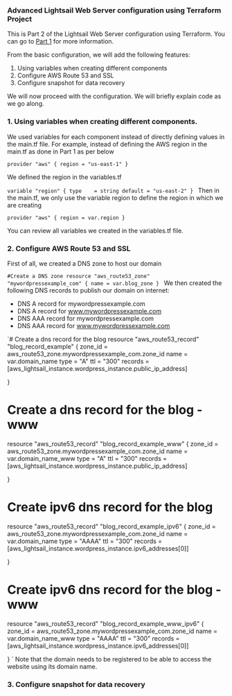### Advanced Lightsail Web Server configuration using Terraform Project

This is Part 2 of the Lightsail Web Server configuration using Terraform. You can go to [Part 1](https://github.com/sergewiclef/AWS_Lightsail_wordpress_project) for more information. 

From the basic configuration, we will add the following features:

  1. Using variables when creating different components
  2. Configure AWS Route 53 and SSL
  3. Configure snapshot for data recovery

We will now proceed with the configuration. We will briefly explain code as we go along.

### 1. Using variables when creating different components.

We used variables for each component instead of directly defining values in the main.tf file. For example, instead of defining the AWS region in the main.tf as done in Part 1 as per below

`provider "aws" {
  region = "us-east-1"
}`

We defined the region in the variables.tf

`variable "region" {
  type    = string
  default = "us-east-2"
}
`
Then in the main.tf, we only use the variable region to define the region in which we are creating

`provider "aws" {
  region = var.region
}`

You can review all variables we created in the variables.tf file.

### 2. Configure AWS Route 53 and SSL

First of all, we created a DNS zone to host our domain

`#Create a DNS zone
resource "aws_route53_zone" "mywordpressexample_com" {
  name = var.blog_zone
}
`
We then created the following DNS records to publish our domain on internet:

  - DNS A record for mywordpressexample.com
  - DNS A record for www.mywordpressexample.com
  - DNS AAA record for mywordpressexample.com
  - DNS AAA record for www.mywordpressexample.com

`# Create a dns record for the blog
resource "aws_route53_record" "blog_record_example" {
  zone_id = aws_route53_zone.mywordpressexample_com.zone_id
  name = var.domain_name
  type = "A"
  ttl = "300"
  records = [aws_lightsail_instance.wordpress_instance.public_ip_address]

}

# Create a dns record for the blog - www
resource "aws_route53_record" "blog_record_example_www" {
  zone_id = aws_route53_zone.mywordpressexample_com.zone_id
  name = var.domain_name_www
  type = "A"
  ttl = "300"
  records = [aws_lightsail_instance.wordpress_instance.public_ip_address]

}

# Create ipv6 dns record for the blog
resource "aws_route53_record" "blog_record_example_ipv6" {
  zone_id = aws_route53_zone.mywordpressexample_com.zone_id
  name = var.domain_name
  type = "AAAA"
  ttl = "300"
  records = [aws_lightsail_instance.wordpress_instance.ipv6_addresses[0]]

}

# Create ipv6 dns record for the blog - www
resource "aws_route53_record" "blog_record_example_www_ipv6" {
  zone_id = aws_route53_zone.mywordpressexample_com.zone_id
  name = var.domain_name_www
  type = "AAAA"
  ttl = "300"
  records = [aws_lightsail_instance.wordpress_instance.ipv6_addresses[0]]

}
`
Note that the domain needs to be registered to be able to access the website using its domain name. 


### 3. Configure snapshot for data recovery




 



